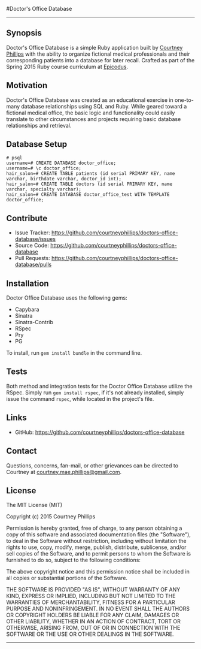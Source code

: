 #Doctor's Office Database

---

## Synopsis

Doctor's Office Database is a simple Ruby application built by [Courtney Phillips](https://github.com/courtneymaepdx) with the ability to organize fictional medical professionals and their corresponding patients into a database for later recall. Crafted as part of the Spring 2015 Ruby course curriculum at [Epicodus](https://www.epicodus.com/).

## Motivation

Doctor's Office Database was created as an educational exercise in one-to-many database relationships using SQL and Ruby. While geared toward a fictional medical office, the basic logic and functionality could easily translate to other circumstances and projects requiring basic database relationships and retrieval.

## Database Setup

```
# psql
username=# CREATE DATABASE doctor_office;
username=# \c doctor_office;
hair_salon=# CREATE TABLE patients (id serial PRIMARY KEY, name varchar, birthdate varchar, doctor_id int);
hair_salon=# CREATE TABLE doctors (id serial PRIMARY KEY, name varchar, specialty varchar);
hair_salon=# CREATE DATABASE doctor_office_test WITH TEMPLATE doctor_office;
```

## Contribute

  - Issue Tracker: https://github.com/courtneyphillips/doctors-office-database/issues
  - Source Code: https://github.com/courtneyphillips/doctors-office-database
  - Pull Requests: https://github.com/courtneyphillips/doctors-office-database/pulls

## Installation

Doctor Office Database uses the following gems:

  - Capybara
  - Sinatra
  - Sinatra-Contrib
  - RSpec
  - Pry
  - PG

To install, run `gem install bundle` in the command line.

## Tests

Both method and integration tests for the Doctor Office Database utilize the RSpec. Simply run `gem install rspec`, if it's not already installed, simply issue the command `rspec`, while located in the project's file.

## Links

  - GitHub: https://github.com/courtneyphillips/doctors-office-database

## Contact

Questions, concerns, fan-mail, or other grievances can be directed to Courtney at <courtney.mae.phillips@gmail.com>.

## License

The MIT License (MIT)

Copyright (c) 2015 Courtney Phillips

Permission is hereby granted, free of charge, to any person obtaining a copy
of this software and associated documentation files (the "Software"), to deal
in the Software without restriction, including without limitation the rights
to use, copy, modify, merge, publish, distribute, sublicense, and/or sell
copies of the Software, and to permit persons to whom the Software is
furnished to do so, subject to the following conditions:

The above copyright notice and this permission notice shall be included in
all copies or substantial portions of the Software.

THE SOFTWARE IS PROVIDED "AS IS", WITHOUT WARRANTY OF ANY KIND, EXPRESS OR
IMPLIED, INCLUDING BUT NOT LIMITED TO THE WARRANTIES OF MERCHANTABILITY,
FITNESS FOR A PARTICULAR PURPOSE AND NONINFRINGEMENT. IN NO EVENT SHALL THE
AUTHORS OR COPYRIGHT HOLDERS BE LIABLE FOR ANY CLAIM, DAMAGES OR OTHER
LIABILITY, WHETHER IN AN ACTION OF CONTRACT, TORT OR OTHERWISE, ARISING FROM,
OUT OF OR IN CONNECTION WITH THE SOFTWARE OR THE USE OR OTHER DEALINGS IN
THE SOFTWARE.

---

